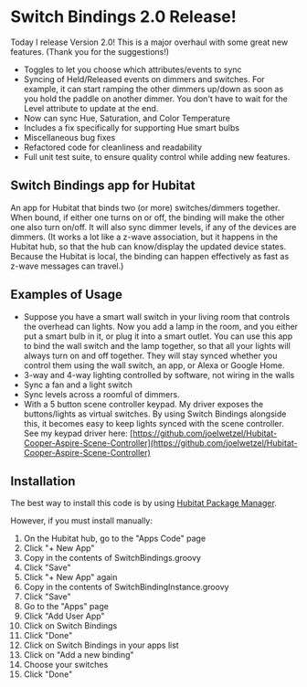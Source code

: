 # Switch Bindings 2.0 Release!
Today I release Version 2.0!  This is a major overhaul with some great new features.  (Thank you for the suggestions!)

- Toggles to let you choose which attributes/events to sync
- Syncing of Held/Released events on dimmers and switches.  For example, it can start ramping the other dimmers up/down as soon as you hold the paddle on another dimmer.  You don't have to wait for the Level attribute to update at the end.
- Now can sync Hue, Saturation, and Color Temperature
- Includes a fix specifically for supporting Hue smart bulbs
- Miscellaneous bug fixes
- Refactored code for cleanliness and readability
- Full unit test suite, to ensure quality control while adding new features.

## Switch Bindings app for Hubitat
An app for Hubitat that binds two (or more) switches/dimmers together.  When bound, if either one turns on or off, the binding will make the other one also turn on/off.  It will also sync dimmer levels, if any of the devices are dimmers. (It works a lot like a z-wave association, but it happens in the Hubitat hub, so that the hub can know/display the updated device states.  Because the Hubitat is local, the binding can happen effectively as fast as z-wave messages can travel.)

## Examples of Usage
- Suppose you have a smart wall switch in your living room that controls the overhead can lights.  Now you add a lamp in the room, and you either put a smart bulb in it, or plug it into a smart outlet.  You can use this app to bind the wall switch and the lamp together, so that all your lights will always turn on and off together.  They will stay synced whether you control them using the wall switch, an app, or Alexa or Google Home.
- 3-way and 4-way lighting controlled by software, not wiring in the walls
- Sync a fan and a light switch
- Sync levels across a roomful of dimmers.
- With a 5 button scene controller keypad.  My driver exposes the buttons/lights as virtual switches.  By using Switch Bindings alongside this, it becomes easy to keep lights synced with the scene controller.  See my keypad driver here: [https://github.com/joelwetzel/Hubitat-Cooper-Aspire-Scene-Controller](https://github.com/joelwetzel/Hubitat-Cooper-Aspire-Scene-Controller)

## Installation

The best way to install this code is by using [Hubitat Package Manager](https://community.hubitat.com/t/beta-hubitat-package-manager).

However, if you must install manually:

1. On the Hubitat hub, go to the "Apps Code" page
2. Click "+ New App"
3. Copy in the contents of SwitchBindings.groovy
4. Click "Save"
5. Click "+ New App" again
6. Copy in the contents of SwitchBindingInstance.groovy
7. Click "Save"
8. Go to the "Apps" page
9. Click "Add User App"
10. Click on Switch Bindings
11. Click "Done"
12. Click on Switch Bindings in your apps list
13. Click on "Add a new binding"
14. Choose your switches
15. Click "Done"
